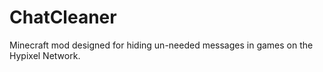 # ChatCleaner
Minecraft mod designed for hiding un-needed messages in games on the Hypixel Network.

